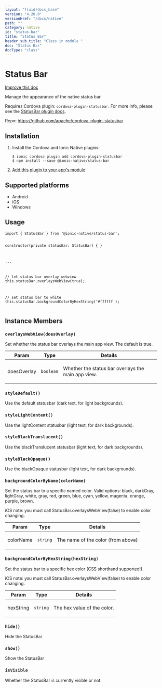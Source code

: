 ```yaml
---
layout: "fluid/docs_base"
version: "4.20.0"
versionHref: "/docs/native"
path: ""
category: native
id: "status-bar"
title: "Status Bar"
header_sub_title: "Class in module "
doc: "Status Bar"
docType: "class"
---
```


<h1 class="api-title">Status Bar</h1>

<a class="improve-v2-docs" href="http://github.com/ionic-team/ionic-native/edit/master/src/@ionic-native/plugins/status-bar/index.ts#L6">
  Improve this doc
</a>







<p>Manage the appearance of the native status bar.</p>
<p>Requires Cordova plugin: <code>cordova-plugin-statusbar</code>. For more info, please see the <a href="https://github.com/apache/cordova-plugin-statusbar">StatusBar plugin docs</a>.</p>


<p>Repo:
  <a href="https://github.com/apache/cordova-plugin-statusbar">
    https://github.com/apache/cordova-plugin-statusbar
  </a>
</p>


<h2><a class="anchor" name="installation" href="#installation"></a>Installation</h2>
<ol class="installation">
  <li>Install the Cordova and Ionic Native plugins:<br>
    <pre><code class="nohighlight">$ ionic cordova plugin add cordova-plugin-statusbar
$ npm install --save @ionic-native/status-bar
</code></pre>
  </li>
  <li><a href="https://ionicframework.com/docs/native/#Add_Plugins_to_Your_App_Module">Add this plugin to your app's module</a></li>
</ol>



<h2><a class="anchor" name="platforms" href="#platforms"></a>Supported platforms</h2>
<ul>
  <li>Android</li><li>iOS</li><li>Windows</li>
</ul>






<h2><a class="anchor" name="usage" href="#usage"></a>Usage</h2>
<pre><code class="lang-typescript">import { StatusBar } from &#39;@ionic-native/status-bar&#39;;

constructor(private statusBar: StatusBar) { }

...

// let status bar overlay webview
this.statusBar.overlaysWebView(true);

// set status bar to white
this.statusBar.backgroundColorByHexString(&#39;#ffffff&#39;);
</code></pre>








<h2><a class="anchor" name="instance-members" href="#instance-members"></a>Instance Members</h2>
<h3><a class="anchor" name="overlaysWebView" href="#overlaysWebView"></a><code>overlaysWebView(doesOverlay)</code></h3>




Set whether the status bar overlays the main app view. The default
is true.

<table class="table param-table" style="margin:0;">
  <thead>
  <tr>
    <th>Param</th>
    <th>Type</th>
    <th>Details</th>
  </tr>
  </thead>
  <tbody>
  <tr>
    <td>
      doesOverlay</td>
    <td>
      <code>boolean</code>
    </td>
    <td>
      <p>Whether the status bar overlays the main app view.</p>
</td>
  </tr>
  </tbody>
</table>

<h3><a class="anchor" name="styleDefault" href="#styleDefault"></a><code>styleDefault()</code></h3>




Use the default statusbar (dark text, for light backgrounds).



<h3><a class="anchor" name="styleLightContent" href="#styleLightContent"></a><code>styleLightContent()</code></h3>




Use the lightContent statusbar (light text, for dark backgrounds).



<h3><a class="anchor" name="styleBlackTranslucent" href="#styleBlackTranslucent"></a><code>styleBlackTranslucent()</code></h3>




Use the blackTranslucent statusbar (light text, for dark backgrounds).



<h3><a class="anchor" name="styleBlackOpaque" href="#styleBlackOpaque"></a><code>styleBlackOpaque()</code></h3>




Use the blackOpaque statusbar (light text, for dark backgrounds).



<h3><a class="anchor" name="backgroundColorByName" href="#backgroundColorByName"></a><code>backgroundColorByName(colorName)</code></h3>




Set the status bar to a specific named color. Valid options:
black, darkGray, lightGray, white, gray, red, green, blue, cyan, yellow, magenta, orange, purple, brown.

iOS note: you must call StatusBar.overlaysWebView(false) to enable color changing.

<table class="table param-table" style="margin:0;">
  <thead>
  <tr>
    <th>Param</th>
    <th>Type</th>
    <th>Details</th>
  </tr>
  </thead>
  <tbody>
  <tr>
    <td>
      colorName</td>
    <td>
      <code>string</code>
    </td>
    <td>
      <p>The name of the color (from above)</p>
</td>
  </tr>
  </tbody>
</table>

<h3><a class="anchor" name="backgroundColorByHexString" href="#backgroundColorByHexString"></a><code>backgroundColorByHexString(hexString)</code></h3>




Set the status bar to a specific hex color (CSS shorthand supported!).

iOS note: you must call StatusBar.overlaysWebView(false) to enable color changing.

<table class="table param-table" style="margin:0;">
  <thead>
  <tr>
    <th>Param</th>
    <th>Type</th>
    <th>Details</th>
  </tr>
  </thead>
  <tbody>
  <tr>
    <td>
      hexString</td>
    <td>
      <code>string</code>
    </td>
    <td>
      <p>The hex value of the color.</p>
</td>
  </tr>
  </tbody>
</table>

<h3><a class="anchor" name="hide" href="#hide"></a><code>hide()</code></h3>




Hide the StatusBar



<h3><a class="anchor" name="show" href="#show"></a><code>show()</code></h3>




Show the StatusBar



<h3><a class="anchor" name="isVisible" href="#isVisible"></a><code>isVisible</code></h3>


Whether the StatusBar is currently visible or not.









